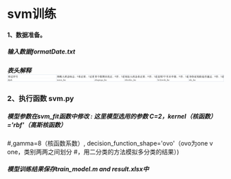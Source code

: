 # svm训练
#### 1、数据准备。
##### 输入数据formatDate.txt
##### 表头解释![img.png](img.png)
### 2、执行函数 svm.py
##### 模型参数在svm_fit函数中修改 : 这里模型选用的参数 C=2，kernel（核函数）='rbf'（高斯核函数）
#,gamma=8（核函数系数）, decision_function_shape='ovo'（ovo为one v one，类别两两之间划分
#，用二分类的方法模拟多分类的结果）)
##### 模型训练结果保存train_model.m and result.xlsx中
